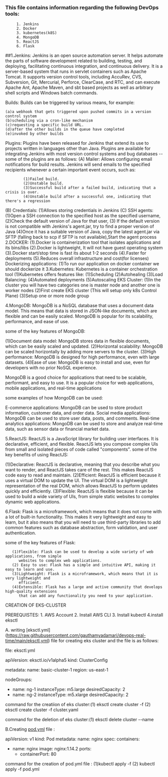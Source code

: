 ### This file contains information regarding the following DevOps tools:
```
     1. Jenkins
     2. Docker
     3. kubernetes(k8S)
     4. MongoDB
     5. ReactJS
     6. Flask
```
##1.Jenkins: Jenkins is an open source automation server. It helps automate the parts of software development related to building, testing, and deploying, facilitating continuous integration, and continuous delivery. It is a server-based system that runs in servlet containers such as Apache Tomcat. It supports version control tools, including AccuRev, CVS, Subversion, Git, Mercurial, Perforce, ClearCase, and RTC, and can execute Apache Ant, Apache Maven, and sbt based projects as well as arbitrary shell scripts and Windows batch commands.

Builds: Builds can be triggered by various means, for example:

    (a)a webhook that gets triggered upon pushed commits in a version control system
    (b)scheduling via a cron-like mechanism
    (c)requesting a specific build URL.
    (d)after the other builds in the queue have completed
    (e)invoked by other builds

Plugins: Plugins have been released for Jenkins that extend its use to projects written in languages other than Java. Plugins are available for integrating Jenkins with most version control systems and bug databases
 --some of the plugins are as follows:
 (A) Mailer:
            Allows configuring email notifications for build results. Jenkins will send emails 
            to the specified recipients whenever a certain important event occurs, such as:

            (1)Failed build.
            (2)Unstable build.
            (3)Successful build after a failed build, indicating that a crisis is over.
            (4)Unstable build after a successful one, indicating that there's a regression
 (B) Credentials:
             (1)Allows storing credentials in Jenkins
 (C) SSH agents:
             (1)Open a SSH connection to the specified host as the specified username,
             (2)Check the default version of Java for that user,
             (3) If the default version is not compatible with Jenkins's 
                agent.jar, try to find a proper version of Java
             (4)Once it has a suitable version of Java, copy the latest agent.jar via SFTP (falling 
                back to scp if SFTP is not available),Start the agent process
2.DOCKER:
        (1).Docker is containerization tool that isolates applications and its bins/libs
        (2).Docker is lightweight, It will not have guest operating system
        (3).Docker start/stop time is fast its about 1-2 seconds
        (4).Faster for deployments
        (5).Reduces overall infrastructure and cost(for licenses)
Dockerizing applications:
        (1)To run our application on docker container we should dockerize it
3.Kubernetes:
            Kubernetes is a container orchestration tool 
          (1)Kubernetes offers features like:
                                             (1)Scheduling
                                             (2)Autohealing
                                             (3)Load Balancing:
                                             (4)Automated deployments
                                             (5)Autoscaling
EKS Cluster:
           (1)In the cluster you will have two categories one is master node and another one is worker nodes
(2)First create EKS cluster (This will setup only k8s Control Plane)
(3)Setup one or more node group


4.MongoDB:
MongoDB is a NoSQL database that uses a document data model. This means that data is stored in JSON-like documents, which are flexible and can be easily scaled. MongoDB is popular for its scalability, performance, and ease of use.

 some of the key features of MongoDB:

(1)Document data model: MongoDB stores data in flexible documents, which can be easily scaled and 
   updated.
(2)Horizontal scalability: MongoDB can be scaled horizontally by adding more servers to the 
   cluster.
(3)High performance: MongoDB is designed for high performance, even with large datasets.
(4)Ease of use: MongoDB is easy to install and use, even for developers with no prior NoSQL 
   experience.

MongoDB is a good choice for applications that need to be scalable, performant, and easy to use. It is a popular choice for web applications, mobile applications, and real-time applications  

some examples of how MongoDB can be used:

E-commerce applications: MongoDB can be used to store product information, customer data, and order data.
Social media applications: MongoDB can be used to store user data, posts, and comments.
Real-time analytics applications: MongoDB can be used to store and analyze real-time data, such as sensor data or financial market data.

5.ReactJS:
ReactJS is a JavaScript library for building user interfaces. It is declarative, efficient, and flexible. ReactJS lets you compose complex UIs from small and isolated pieces of code called "components".
some of the key benefits of using ReactJS:

(1)Declarative: ReactJS is declarative, meaning that you describe what you want to render, and 
   ReactJS takes care of the rest. This makes ReactJS code easy to read and maintain.
(2)Efficient: ReactJS is efficient because it uses a virtual DOM to update the UI. The virtual DOM 
   is a lightweight representation of the real DOM, which allows ReactJS to perform updates quickly 
   and efficiently.
(3)Flexible: ReactJS is flexible because it can be used to build a wide variety of UIs, from simple 
   static websites to complex dynamic web applications.

6.Flask:
        Flask is a microframework, which means that it does not come with a lot of built-in 
        functionality. This makes it very lightweight and easy to learn, but it also means that you 
        will need to use third-party libraries to add common features such as database abstraction, 
        form validation, and user authentication.

some of the key features of Flask:

       (1)Flexible: Flask can be used to develop a wide variety of web applications, from simple 
          websites to complex web applications.
       (2) Easy to use: Flask has a simple and intuitive API, making it easy to learn and use.
       (3)Lightweight: Flask is a microframework, which means that it is very lightweight and 
          efficient.
       (4)Extensible: Flask has a large and active community that develops high-quality extensions 
          that can add any functionality you need to your application.



CREATION OF EKS-CLUSTER

PREREQUISTES:
            1. AWS Account
            2. Install AWS CLI
            3. Install kubectl
            4.install eksctl

A. writing [eksctl.yml]  (https://raw.githubusercontent.com/gauthamyadamari/devops-real-time/main/eksctl.yml) file for creating eks cluster and the file is as follows:

 file: eksctl.yml

apiVersion: eksctl.io/v1alpha5
kind: ClusterConfig

metadata:
  name: basic-cluster-1
  region: us-east-1

nodeGroups:
  - name: ng-1
    instanceType: m5.large
    desiredCapacity: 2
  - name: ng-2
    instanceType: m5.xlarge
    desiredCapacity: 2

command for the creatiion of eks cluster:(1) eksctl create cluster -f  <file-name>
                                         (2) eksctl create cluster -f cluster.yaml

command for the  deletion of eks cluster:(1) eksctl delete cluster --name <cluster-name>


B.Creating [pod.yml](https://raw.githubusercontent.com/gauthamyadamari/devops-real-time/main/pod.yml) file :

 apiVersion: v1
kind: Pod
metadata:
  name: nginx
spec:
  containers:
  - name: nginx
    image: nginx:1.14.2
    ports:
    - containerPort: 80

command for the creation of pod.yml file : (1)kubectl apply -f <file-name>
                                           (2) kubectl apply -f pod.yml
